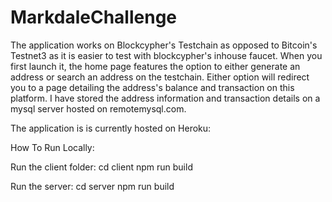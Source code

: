 # MarkdaleChallenge

The application works on Blockcypher's Testchain as opposed to Bitcoin's Testnet3 as it is easier to test with blockcypher's inhouse faucet. When you first launch it, the home page features the option to either generate an address or search an address on the testchain. Either option will redirect you to a page detailing the address's balance and transaction on this platform. I have stored the address information and transaction details on a mysql server hosted on remotemysql.com.

The application is is currently hosted on Heroku:

How To Run Locally:

Run the client folder:
cd client
npm run build

Run the server:
cd server
npm run build

